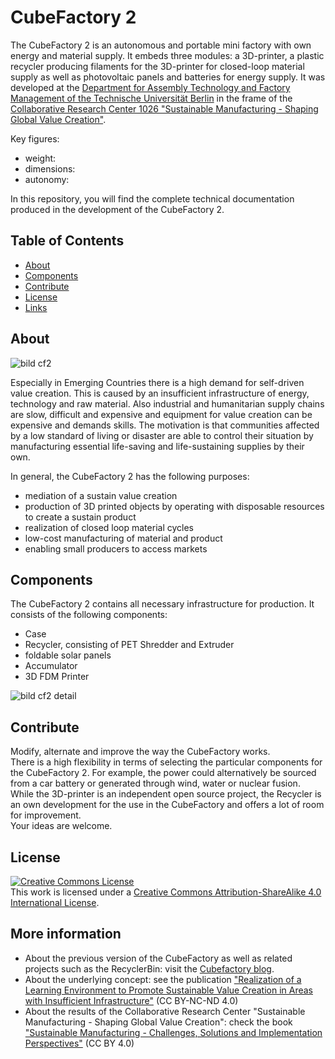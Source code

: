 # CubeFactory 2

The CubeFactory 2 is an autonomous and portable mini factory with own energy and material supply. It embeds three modules: a 3D-printer, a plastic recycler producing filaments for the 3D-printer for closed-loop material supply as well as photovoltaic panels and batteries for energy supply. It was developed at the [Department for Assembly Technology and Factory Management of the Technische Universität Berlin](http://www.mf.tu-berlin.de/) in the frame of the [Collaborative Research Center 1026 "Sustainable Manufacturing - Shaping Global Value Creation"](http://www.sustainable-manufacturing.net).

Key figures:
* weight:
* dimensions:
* autonomy: 


In this repository, you will find the complete technical documentation produced in the development of the CubeFactory 2.

## Table of Contents

* [About](#about)
* [Components](#components)
* [Contribute](#contribute)
* [License](#license)
* [Links](#links)

## About

![bild cf2](https://user-images.githubusercontent.com/28983580/27388247-3f9d4b84-569b-11e7-93f6-8e0f641c0413.jpg)

Especially in Emerging Countries there is a high demand for self-driven value creation. This is caused by an insufficient infrastructure of energy, technology and raw material. Also industrial and humanitarian supply chains are slow, difficult and expensive and equipment for value creation can be expensive and demands skills.
The motivation is that communities affected by a low standard of living or disaster are able to control their situation by manufacturing essential life-saving and life-sustaining supplies by their own.

In general, the CubeFactory 2 has the following purposes:
* mediation of a sustain value creation
* production of 3D printed objects by operating with disposable resources to create a sustain product
* realization of closed loop material cycles
* low-cost manufacturing of material and product
* enabling small producers to access markets

## Components

The CubeFactory 2 contains all necessary infrastructure for production. It consists of the following components:
* Case
* Recycler, consisting of PET Shredder and Extruder
* foldable solar panels
* Accumulator
* 3D FDM Printer

![bild cf2 detail](https://user-images.githubusercontent.com/28983580/27388276-5469657a-569b-11e7-8936-568ee5e50a62.png)

## Contribute

Modify, alternate and improve the way the CubeFactory works.  
There is a high flexibility in terms of selecting the particular components for the CubeFactory 2. For example, the power could alternatively be sourced from a car battery or generated through wind, water or nuclear fusion. While the 3D-printer is an independent open source project, the Recycler is an own development for the use in the CubeFactory and offers a lot of room for improvement.  
Your ideas are welcome.

## License

<a rel="license" href="http://creativecommons.org/licenses/by-sa/4.0/"><img alt="Creative Commons License" style="border-width:0" src="https://i.creativecommons.org/l/by-sa/4.0/88x31.png" /></a><br />This work is licensed under a <a rel="license" href="http://creativecommons.org/licenses/by-sa/4.0/">Creative Commons Attribution-ShareAlike 4.0 International License</a>.

## More information
* About the previous version of the CubeFactory as well as related projects such as the RecyclerBin: visit the [Cubefactory blog](http://cubefactory.org/).
* About the underlying concept: see the publication ["Realization of a Learning Environment to Promote Sustainable Value Creation in Areas with Insufficient Infrastructure"](http://www.sciencedirect.com/science/article/pii/S2212827115005399) (CC BY-NC-ND 4.0)
* About the results of the Collaborative Research Center "Sustainable Manufacturing - Shaping Global Value Creation": check the book ["Sustainable Manufacturing - Challenges, Solutions and Implementation Perspectives"](https://link.springer.com/book/10.1007/978-3-319-48514-0) (CC BY 4.0)
